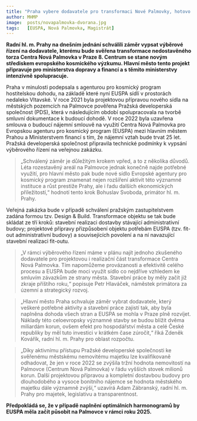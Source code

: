 ```yaml
---
title: "Praha vybere dodavatele pro transformaci Nové Palmovky, hotovo má být do roku 2025"
author: MHMP
image:  posts/novapalmovka-dvorana.jpg
tags:   [EUSPA, Nová Palmovka, Magistrát]
---
```


**Radní hl. m. Prahy na dnešním jednání schválili záměr vypsat výběrové řízení na dodavatele, kterému bude svěřena transformace nedostavěného torza Centra Nová Palmovka v Praze 8. Centrum se stane novým střediskem evropského kosmického výzkumu. Hlavní město tento projekt připravuje pro ministerstva dopravy a financí a s těmito ministerstvy intenzivně spolupracuje.**

Praha v minulosti podepsala s agenturou pro kosmický program hostitelskou dohodu, na základě které nyní EUSPA sídlí v prostorách nedaleko Vltavské. V roce 2021 byla projektovou přípravou nového sídla na městských pozemcích na Palmovce pověřena Pražská developerská společnost (PDS), která v následujícím období spolupracovala na tvorbě smluvní dokumentace k budoucí dohodě. V roce 2022 byla uzavřena smlouva o budoucí nájemní smlouvě na využití Centra Nová Palmovka pro Evropskou agenturu pro kosmický program (EUSPA) mezi hlavním městem Prahou a Ministerstvem financí s tím, že nájemní vztah bude trvat 25 let. Pražská developerská společnost připravila technické podmínky k vypsání výběrového řízení na veřejnou zakázku.

>„Schválený záměr je důležitým krokem vpřed, a to z několika důvodů. Léta rozestavěný areál na Palmovce jednak konečně najde potřebné využití, pro hlavní město pak bude nové sídlo Evropské agentury pro kosmický program znamenat nejen rozšíření aktivit této významné instituce a růst prestiže Prahy, ale i řadu dalších ekonomických příležitostí,“ hodnotí tento krok Bohuslav Svoboda, primátor hl. m. Prahy.

Veřejná zakázka bude v případě schválení pražským zastupitelstvem zadána formou tzv. Design & Build. Transformace objektu se tak bude skládat ze tří kroků: stavební realizaci dostavby stávající administrativní budovy; projektové přípravy přizpůsobení objektu potřebám EUSPA (tzv. fit-out administrativní budovy) a souvisejících povolení a na ní navazující stavební realizaci fit-outu.

>„V rámci výběrového řízení máme v plánu najít jednoho zkušeného dodavatele pro projektovou i realizační část transformace Centra Nová Palmovka. Tím napomůžeme provázanosti a efektivitě celého procesu a EUSPA bude moci využít sídlo co nejdříve vzhledem ke smluvím závazkům ze strany města. Stavební práce by měly začít již zkraje příštího roku,“ popisuje Petr Hlaváček, náměstek primátora za územní a strategický rozvoj.

>„Hlavní město Praha schvaluje záměr vybrat dodavatele, který veškeré potřebné aktivity a stavební práce zajistí tak, aby byla naplněna dohoda všech stran a EUSPA se mohla v Praze plně rozvíjet. Náklady této celoevropsky významné stavby se budou blížit dvěma miliardám korun, ovšem efekt pro hospodářství města a celé České republiky by měl tuto investici v krátkém čase zúročit,“ říká Zdeněk Kovářík, radní hl. m. Prahy pro oblast rozpočtu.

>„Díky aktivnímu přístupu Pražské developerské společnosti ke svěřenému městskému nemovitému majetku lze kvalifikovaně odhadovat, že jen v roce 2022 se zvýšila tržní hodnota nemovitostí na Palmovce (Centrum Nová Palmovka) v řádu vyšších stovek milionů korun. Další projektovou přípravou a kompletní dostavbou budovy pro dlouhodobého a vysoce bonitního nájemce se hodnota městského majetku dále významně zvýší,“ uzavírá Adam Zábranský, radní hl. m. Prahy pro majetek, legislativu a transparentnost.     

**Předpokládá se, že v případě naplnění optimálních harmonogramů by EUSPA měla začít působit na Palmovce v rámci roku 2025.**
